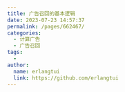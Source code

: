 ```yaml
---
title: 广告召回的基本逻辑
date: 2023-07-23 14:57:37
permalink: /pages/662467/
categories:
  - 计算广告
  - 广告召回
tags:
  - 
author: 
  name: erlangtui
  link: https://github.com/erlangtui
---
```

